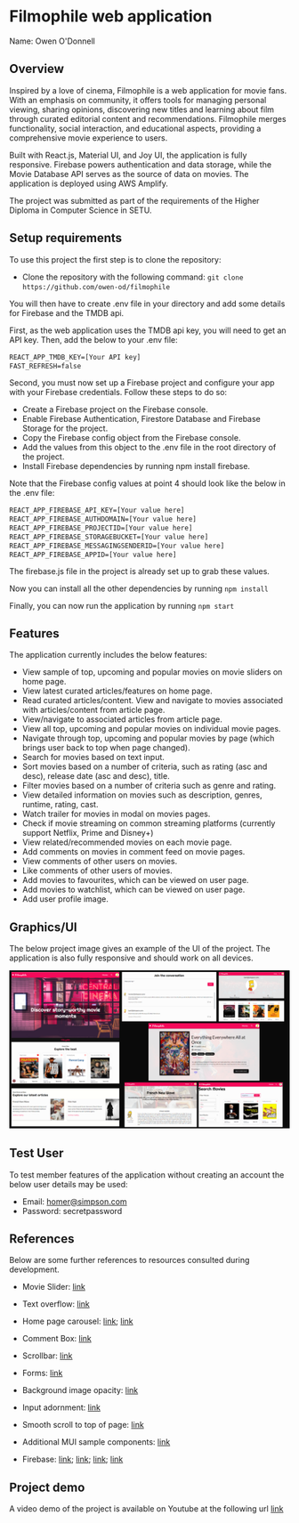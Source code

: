 # Filmophile web application

Name: Owen O'Donnell 

## Overview

Inspired by a love of cinema, Filmophile is a web application for movie fans. With an emphasis on community, it offers tools for managing personal viewing, sharing opinions, discovering new titles and learning about film through curated editorial content and recommendations. Filmophile merges functionality, social interaction, and educational aspects, providing a comprehensive movie experience to users.

Built with React.js, Material UI, and Joy UI, the application is fully responsive. Firebase powers authentication and data storage, while the Movie Database API serves as the source of data on movies. The application is deployed using AWS Amplify.

The project was submitted as part of the requirements of the Higher Diploma in Computer Science in SETU. 

## Setup requirements

To use this project the first step is to clone the repository: 

+ Clone the repository with the following command: `git clone https://github.com/owen-od/filmophile`

You will then have to create .env file in your directory and add some details for Firebase and the TMDB api. 

First, as the web application uses the TMDB api key, you will need to get an API key. Then, add the below to your .env file: 

```
REACT_APP_TMDB_KEY=[Your API key]
FAST_REFRESH=false
```

Second, you must now set up a Firebase project and configure your app with your Firebase credentials. Follow these steps to do so:

+ Create a Firebase project on the Firebase console.
+ Enable Firebase Authentication, Firestore Database and Firebase Storage for the project.
+ Copy the Firebase config object from the Firebase console.
+ Add the values from this object to the .env file in the root directory of the project. 
+ Install Firebase dependencies by running npm install firebase.

Note that the Firebase config values at point 4 should look like the below in the .env file:

```
REACT_APP_FIREBASE_API_KEY=[Your value here]
REACT_APP_FIREBASE_AUTHDOMAIN=[Your value here]
REACT_APP_FIREBASE_PROJECTID=[Your value here]
REACT_APP_FIREBASE_STORAGEBUCKET=[Your value here]
REACT_APP_FIREBASE_MESSAGINGSENDERID=[Your value here]
REACT_APP_FIREBASE_APPID=[Your value here]
```

The firebase.js file in the project is already set up to grab these values. 

Now you can install all the other dependencies by running `npm install` 

Finally, you can now run the application by running `npm start`

## Features

The application currently includes the below features: 

- View sample of top, upcoming and popular movies on movie sliders on home page.
- View latest curated articles/features on home page.
- Read curated articles/content. View and navigate to movies associated with articles/content from article page. 
- View/navigate to associated articles from article page. 
- View all top, upcoming and popular movies on individual movie pages. 
- Navigate through top, upcoming and popular movies by page (which brings user back to top when page changed). 
- Search for movies based on text input.
- Sort movies based on a number of criteria, such as rating (asc and desc), release date (asc and desc), title. 
- Filter movies based on a number of criteria such as genre and rating. 
- View detailed information on movies such as description, genres, runtime, rating, cast.
- Watch trailer for movies in modal on movies pages.
- Check if movie streaming on common streaming platforms (currently support Netflix, Prime and Disney+)
- View related/recommended movies on each movie page. 
- Add comments on movies in comment feed on movie pages.
- View comments of other users on movies.
- Like comments of other users of movies.
- Add movies to favourites, which can be viewed on user page.
- Add movies to watchlist, which can be viewed on user page.
- Add user profile image.

## Graphics/UI

The below project image gives an example of the UI of the project. The application is also fully responsive and should work on all devices. 

![Project Image](/public/assets/projectImage.png)

## Test User

To test member features of the application without creating an account the below user details may be used: 

- Email: homer@simpson.com
- Password: secretpassword

## References

Below are some further references to resources consulted during development. 

- Movie Slider: [link](https://react-slick.neostack.com/docs/get-started)
  
- Text overflow: [link](https://stackoverflow.com/questions/63592567/material-ui-text-ellipsis-after-two-line)
  
- Home page carousel: [link](https://www.npmjs.com/package/react-responsive-carousel); [link](https://www.youtube.com/watch?v=EBCdyQ_HFMo&list=PLs0RSZipvGCQT-4MXO0bssf_mXCq3VfQu&index=2&ab_channel=EdRoh)
  
- Comment Box: [link](https://codesandbox.io/s/comment-box-with-material-ui-10p3c?file=/src/index.js:0-7705)

- Scrollbar: [link](https://stackoverflow.com/questions/53772429/mui-how-can-i-style-the-scrollbar-with-css-in-js)
  
- Forms: [link](https://www.freecodecamp.org/news/how-to-create-forms-in-react-using-react-hook-form/)
  
- Background image opacity: [link](https://coder-coder.com/background-image-opacity/)
  
- Input adornment: [link](https://stackoverflow.com/questions/58080512/how-to-add-a-button-on-the-right-of-the-textfield)

- Smooth scroll to top of page: [link](https://stackoverflow.com/questions/15935318/smooth-scroll-to-top)
  
- Additional MUI sample components: [link](https://mui.com/material-ui/getting-started/templates/)

- Firebase: [link](https://www.youtube.com/watch?v=PJCr_aoOv68&t=2424s&ab_channel=CodeCommerce); [link](https://www.youtube.com/watch?v=drF8HbnW87w&ab_channel=CodeCommerce); [link](https://www.youtube.com/watch?v=PKwu15ldZ7k&ab_channel=WebDevSimplified); [link](https://www.youtube.com/watch?v=x62aBvnRCKw&ab_channel=CodeCommerce)
  
## Project demo

A video demo of the project is available on Youtube at the following url [link](https://youtu.be/ejVU74tAG0g)

